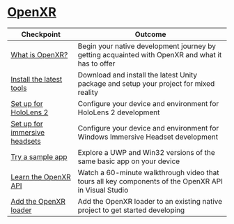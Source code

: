 # [OpenXR](#tab/openxr)

|  Checkpoint  |  Outcome  |
| --- | --- |
| [What is OpenXR?](../native/openxr.md) | Begin your native development journey by getting acquainted with OpenXR and what it has to offer |
| [Install the latest tools](../native/install-the-tools.md) | Download and install the latest Unity package and setup your project for mixed reality |
| [Set up for HoloLens 2](../native/openxr-getting-started.md#getting-started-with-openxr-for-hololens-2) | Configure your device and environment for HoloLens 2 development |
| [Set up for immersive headsets](../native/openxr-getting-started.md#getting-started-with-openxr-for-windows-mixed-reality-headsets) | Configure your device and environment for Windows Immersive Headset development |
| [Try a sample app](../native/openxr-getting-started.md#building-a-sample-openxr-app) | Explore a UWP and Win32 versions of the same basic app on your device |
| [Learn the OpenXR API](../native/openxr-getting-started.md#learning-the-openxr-api) | Watch a 60-minute walkthrough video that tours all key components of the OpenXR API in Visual Studio |
| [Add the OpenXR loader](../native/openxr-getting-started.md#integrate-the-openxr-loader-into-a-project) | Add the OpenXR loader to an existing native project to get started developing |

<!--
# [WinRT (Legacy)](#tab/winrt)

|  Checkpoint  |  Outcome  |
| --- | --- |
| [Create a UWP app](../creating-a-holographic-directx-project.md) | Build a new Universal Windows Platform holographic app from scratch |
| [Create a Win32 app](../creating-a-holographic-directx-project.md#creating-a-win32-project) | Build a new Win32 holographic app from scratch |
| [Get a HolographicSpace](../getting-a-holographicspace.md) | Control immersive rendering, provide camera data, and access the spatial reasoning APIs |
| [Render in DirectX](../rendering-in-directx.md) | Reason about the position and orientation of one or more observers of a holographic scene as predicted by the system |
| [Coordinate systems in DirectX](../coordinate-systems-in-directx.md) | Explore the basis of spatial understanding offered by Windows Mixed Reality APIs. |
-->




